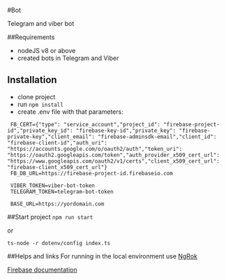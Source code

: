 #Bot

Telegram and viber bot

##Requirements
- nodeJS v8 or above
- created bots іn Telegram and Viber 

## Installation
- clone project
- run `npm install`
- create .env file with that parameters:
```
 FB_CERT={"type": "service_account","project_id": "firebase-project-id","private_key_id": "firebase-key-id","private_key": "firebase-private-key","client_email": "firebase-adminsdk-email","client_id": "firebase-client-id","auth_uri": "https://accounts.google.com/o/oauth2/auth","token_uri": "https://oauth2.googleapis.com/token","auth_provider_x509_cert_url": "https://www.googleapis.com/oauth2/v1/certs","client_x509_cert_url": "firebase-client_x509_cert_url"}
 FB_DB_URL=https://firebase-project-id.firebaseio.com
 
 VIBER_TOKEN=viber-bot-token
 TELEGRAM_TOKEN=telegram-bot-token
 
 BASE_URL=https://yordomain.com
 ```

##Start project
`npm run start` 

or

`ts-node -r dotenv/config index.ts`

##Helps and links
For running in the local environment use [NgRok](https://developers.viber.com/blog/2017/05/24/test-your-bots-locally)

[Firebase documentation](https://firebase.google.com/docs/admin/setup)
